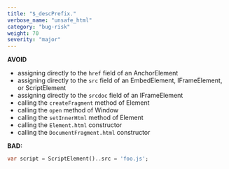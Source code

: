```yaml
---
title: "$_descPrefix."
verbose_name: "unsafe_html"
category: "bug-risk"
weight: 70
severity: "major"
---
```

**AVOID**

* assigning directly to the `href` field of an AnchorElement
* assigning directly to the `src` field of an EmbedElement, IFrameElement, or
  ScriptElement
* assigning directly to the `srcdoc` field of an IFrameElement
* calling the `createFragment` method of Element
* calling the `open` method of Window
* calling the `setInnerHtml` method of Element
* calling the `Element.html` constructor
* calling the `DocumentFragment.html` constructor


**BAD:**
```dart
var script = ScriptElement()..src = 'foo.js';
```
